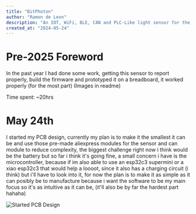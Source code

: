 ```yaml
---
title: "BitPhoton"
author: "Ramon de Leon"
description: "An IOT, WiFi, BLE, CAN and PLC-Like light sensor for the BitBot Automation ecosystem"
created_at: "2024-05-24"
---
```


# Pre-2025 Foreword 
In the past year I had done some work, getting this sensor to report properly, build the firmware and prototyped it on a breadboard, it worked properly (for the most part)
(Images in readme)

Time spent: ~20hrs

# May 24th
I started my PCB design, currently my plan is to make it the smallest it can be and use those pre-made aliexpress modules for the sensor and can module to reduce complexity, the biggest challenge right now i think would be the battery but so far i think it's going fine, a small concern i have is the microcontroller, because if im also able to use an esp32c3 supermini or a xiao esp32c3 that would help a loooot, since it also has a charging circuit (i think) but i'll have to look into it, for now the plan is to make it as simple as it can posibly be to manufacture because i want the software to be my main focus so it's as intuitive as it can be, (it'll also be by far the hardest part hahaha)

![Started PCB Design](https://github.com/user-attachments/assets/c6fd79a8-a76c-4122-aba9-b41addc96a1d)
